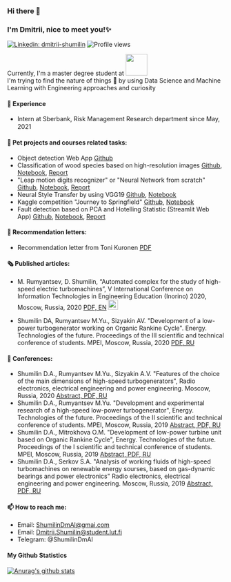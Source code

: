 ### Hi there 👋
### I'm Dmitrii, nice to meet you!✨
[![Linkedin: dmitrii-shumilin](https://img.shields.io/badge/-Dmitrii%20Shumilin-blue?style=flat-square&logo=Linkedin&logoColor=white&link=https://www.linkedin.com/in/dmitrii-shumilin/)](https://www.linkedin.com/in/dmitrii-shumilin/)
![Profile views](https://gpvc.arturio.dev/ShumilinDmA)

Currently, I'm a master degree student at <img src="https://user-images.githubusercontent.com/64522272/111808150-c725db00-88e4-11eb-99b5-ee3a0b7c7dff.png" width="50">  
I'm trying to find the nature of things 🌱 by using Data Science and Machine Learning with Engineering approaches and curiosity

#### :office: Experience
* Intern at Sberbank, Risk Management Research department since May, 2021 <img src="https://user-images.githubusercontent.com/64522272/120102417-8e5f7900-c153-11eb-8a1b-f82f7b1bf04a.png" width="15">

#### :octopus: Pet projects and courses related tasks:
* Object detection Web App [Github](https://github.com/ShumilinDmA/Object_detection_pet)
* Classification of wood species based on high-resolution images [Github](https://github.com/ShumilinDmA/Classification_of_wood_species_based_on_images), [Notebook](https://nbviewer.jupyter.org/github/ShumilinDmA/Classification_of_wood_species_based_on_images/blob/main/notebooks/Forest_Species.ipynb), [Report](https://github.com/ShumilinDmA/Classification_of_wood_species_based_on_images/blob/main/reports/Report.pdf)
* "Leap motion digits recognizer" or "Neural Network from scratch" [Github](https://github.com/ShumilinDmA/LeapMotion_digits_recognizer), [Notebook](https://nbviewer.jupyter.org/github/ShumilinDmA/LeapMotion_digits_recognizer/blob/main/Pipeline.ipynb), [Report](https://github.com/ShumilinDmA/LeapMotion_digits_recognizer/blob/main/reports/Report.pdf)
* Neural Style Transfer by using VGG19 [Github](https://github.com/ShumilinDmA/Projects_and_competitions/tree/main/Neural_Style_Transfer_based_on_VGG19), [Notebook](https://nbviewer.jupyter.org/github/ShumilinDmA/Projects_and_competitions/blob/main/Neural_Style_Transfer_based_on_VGG19/Neural_Style_Transfer_based_on_VGG19.ipynb)
* Kaggle competition "Journey to Springfield" [Github](https://github.com/ShumilinDmA/Projects_and_competitions), [Notebook](https://nbviewer.jupyter.org/github/ShumilinDmA/Projects_and_competitions/blob/main/Resnet50_Simpsons.ipynb)
* Fault detection based on PCA and Hotelling Statistic (Streamlit Web App) [Github](https://github.com/ShumilinDmA/Articles_implementation/tree/main/Fault%20detection%20in%20industrial), [Notebook](https://nbviewer.jupyter.org/github/ShumilinDmA/Articles_implementation/blob/main/Fault%20detection%20in%20industrial/Fault_detection.ipynb), [Report](https://github.com/ShumilinDmA/Articles_implementation/blob/main/Fault%20detection%20in%20industrial/Report.pdf)

#### :briefcase: Recommendation letters:
* Recommendation letter from Toni Kuronen [PDF](https://github.com/ShumilinDmA/ShumilinDmA/blob/main/Recommendation_letter_from_Toni_Kuronen.pdf)

#### :newspaper_roll: Published articles:
* M. Rumyantsev, D. Shumilin, “Automated complex for the study of high-speed electric turbomachines”, V International Conference on Information Technologies in Engineering Education (Inorino) 2020, Moscow, Russia, 2020 [PDF, EN](https://github.com/ShumilinDmA/ShumilinDmA/blob/main/Automated%20complex%20for%20researching%20high-speed%20electric%20turbomachines.pdf) [<img src="https://user-images.githubusercontent.com/64522272/112772535-0e753f80-903a-11eb-968d-168e754dc8ab.png" width="23">](https://youtu.be/W5nDgJzcO7A)


* Shumilin DA, Rumyantsev M.Yu., Sizyakin AV. "Development of a low-power turbogenerator working on Organic Rankine Cycle". Energy. Technologies of the future. Proceedings of the III scientific and technical conference of students. MPEI, Moscow, Russia, 2020 [PDF, RU](https://github.com/ShumilinDmA/ShumilinDmA/blob/main/Development%20of%20a%20low-power%20turbogenerator%20working%20on%20Organic%20Rankine%20Cycle.pdf)

#### :microphone: Conferences: 
* Shumilin D.A., Rumyantsev M.Yu., Sizyakin A.V. "Features of the choice of the main dimensions of high-speed turbogenerators", Radio electronics, electrical engineering and power engineering. Moscow, Russia, 2020 [Abstract, PDF, RU](https://github.com/ShumilinDmA/ShumilinDmA/blob/main/Features%20of%20the%20choice%20of%20the%20main%20dimensions%20of%20high-speed%20turbogenerators.pdf)
* Shumilin D.A., Rumyantsev M.Yu. "Development and experimental research of a high-speed low-power turbogenerator", Energy. Technologies of the future.  Proceedings of the II scientific and technical conference of students. MPEI, Moscow, Russia, 2019 [Abstract, PDF, RU](https://github.com/ShumilinDmA/ShumilinDmA/blob/main/Development%20and%20experimental%20research%20of%20a%20high-speed%20low-power%20turbogenerator.pdf)
* Shumilin D.A., Mitrokhova O.M. "Development of low-power turbine unit based on Organic Rankine Cycle", Energy. Technologies of the future.  Proceedings of the I scientific and technical conference of students. MPEI, Moscow, Russia, 2019 [Abstract, PDF, RU](https://github.com/ShumilinDmA/ShumilinDmA/blob/main/Development%20of%20low-power%20turbine%20unit%20based%20on%20Organic%20Rankine%20Cycle.pdf)
* Shumilin D.A., Serkov S.A. "Analysis of working fluids of high-speed turbomachines on renewable energy sourses, based on gas-dynamic bearings and power electronics" Radio electronics, electrical engineering and power engineering. Moscow, Russia, 2019 [Abstract, PDF, RU](https://github.com/ShumilinDmA/ShumilinDmA/blob/main/Analysis%20of%20working%20fluids%20of%20high-speed%20turbomachines%20on%20renewable%20energy%20sourses%2C%20based%20on%20gas-dynamic%20bearings%20and%20power%20electronics.pdf)


#### 📫 How to reach me:
* Email: ShumilinDmAl@gmai.com
* Email: Dmitrii.Shumilin@student.lut.fi
* Telegram: @ShumilinDmAl



#### My Github Statistics
[![Anurag's github stats](https://github-readme-stats.vercel.app/api?username=ShumilinDmA&theme=black-black)](https://github.com/anuraghazra/github-readme-stats)
